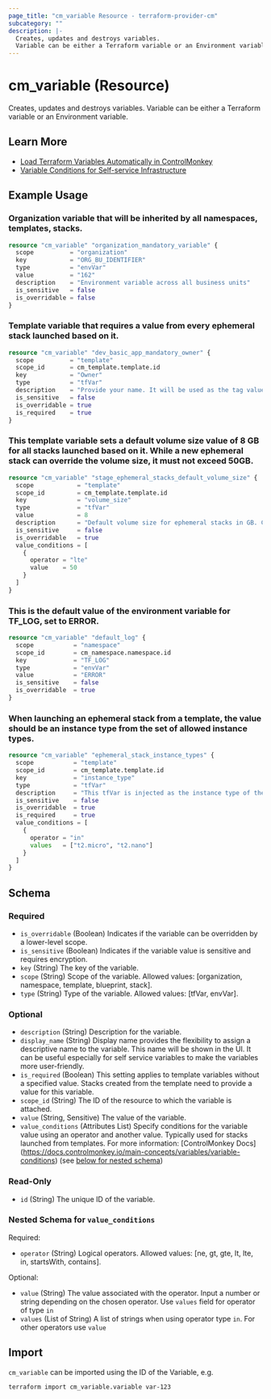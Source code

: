 ```yaml
---
page_title: "cm_variable Resource - terraform-provider-cm"
subcategory: ""
description: |-
  Creates, updates and destroys variables.
  Variable can be either a Terraform variable or an Environment variable.
---
```


# cm_variable (Resource)

Creates, updates and destroys variables.
Variable can be either a Terraform variable or an Environment variable.

## Learn More

- [Load Terraform Variables Automatically in ControlMonkey](https://controlmonkey.io/news/load-terraform-variables/)
- [Variable Conditions for Self-service Infrastructure](https://controlmonkey.io/news/variable-conditions-for-self-service-infrastructure/)

## Example Usage

### Organization variable that will be inherited by all namespaces, templates, stacks.
```terraform
resource "cm_variable" "organization_mandatory_variable" {
  scope          = "organization"
  key            = "ORG_BU_IDENTIFIER"
  type           = "envVar"
  value          = "162"
  description    = "Environment variable across all business units"
  is_sensitive   = false
  is_overridable = false
}
```

### Template variable that requires a value from every ephemeral stack launched based on it.
```terraform
resource "cm_variable" "dev_basic_app_mandatory_owner" {
  scope          = "template"
  scope_id       = cm_template.template.id
  key            = "Owner"
  type           = "tfVar"
  description    = "Provide your name. It will be used as the tag value of the the same key"
  is_sensitive   = false
  is_overridable = true
  is_required    = true
}
```

### This template variable sets a default volume size value of 8 GB for all stacks launched based on it. While a new ephemeral stack can override the volume size, it must not exceed 50GB.
```terraform
resource "cm_variable" "stage_ephemeral_stacks_default_volume_size" {
  scope            = "template"
  scope_id         = cm_template.template.id
  key              = "volume_size"
  type             = "tfVar"
  value            = 8
  description      = "Default volume size for ephemeral stacks in GB. Can be overridden up to 50GB"
  is_sensitive     = false
  is_overridable   = true
  value_conditions = [
    {
      operator = "lte"
      value    = 50
    }
  ]
}
```

### This is the default value of the environment variable for TF_LOG, set to ERROR.
```terraform
resource "cm_variable" "default_log" {
  scope           = "namespace"
  scope_id        = cm_namespace.namespace.id
  key             = "TF_LOG"
  type            = "envVar"
  value           = "ERROR"
  is_sensitive    = false
  is_overridable  = true
}
```

### When launching an ephemeral stack from a template, the value should be an instance type from the set of allowed instance types.
```terraform
resource "cm_variable" "ephemeral_stack_instance_types" {
  scope           = "template"
  scope_id        = cm_template.template.id
  key             = "instance_type"
  type            = "tfVar"
  description     = "This tfVar is injected as the instance type of the EC2 instance"
  is_sensitive    = false
  is_overridable  = true
  is_required     = true
  value_conditions = [
    {
      operator = "in"
      values   = ["t2.micro", "t2.nano"]
    }
  ]
}
```

<!-- schema generated by tfplugindocs -->
## Schema

### Required

- `is_overridable` (Boolean) Indicates if the variable can be overridden by a lower-level scope.
- `is_sensitive` (Boolean) Indicates if the variable value is sensitive and requires encryption.
- `key` (String) The key of the variable.
- `scope` (String) Scope of the variable. Allowed values: [organization, namespace, template, blueprint, stack].
- `type` (String) Type of the variable. Allowed values: [tfVar, envVar].

### Optional

- `description` (String) Description for the variable.
- `display_name` (String) Display name provides the flexibility to assign a descriptive name to the variable. This name will be shown in the UI. It can be useful especially for self service variables to make the variables more user-friendly.
- `is_required` (Boolean) This setting applies to template variables without a specified value. Stacks created from the template need to provide a value for this variable.
- `scope_id` (String) The ID of the resource to which the variable is attached.
- `value` (String, Sensitive) The value of the variable.
- `value_conditions` (Attributes List) Specify conditions for the variable value using an operator and another value. Typically used for stacks launched from templates. For more information: [ControlMonkey Docs] (https://docs.controlmonkey.io/main-concepts/variables/variable-conditions) (see [below for nested schema](#nestedatt--value_conditions))

### Read-Only

- `id` (String) The unique ID of the variable.

<a id="nestedatt--value_conditions"></a>
### Nested Schema for `value_conditions`

Required:

- `operator` (String) Logical operators. Allowed values: [ne, gt, gte, lt, lte, in, startsWith, contains].

Optional:

- `value` (String) The value associated with the operator. Input a number or string depending on the chosen operator. Use `values` field for operator of type `in`
- `values` (List of String) A list of strings when using operator type `in`. For other operators use `value`

## Import

`cm_variable` can be imported using the ID of the Variable, e.g.

```shell
terraform import cm_variable.variable var-123
```